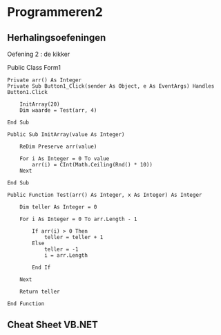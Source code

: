 # Programmeren2

## Herhalingsoefeningen

Oefening 2 : de kikker

Public Class Form1

    Private arr() As Integer
    Private Sub Button1_Click(sender As Object, e As EventArgs) Handles Button1.Click

        InitArray(20)
        Dim waarde = Test(arr, 4)

    End Sub

    Public Sub InitArray(value As Integer)

        ReDim Preserve arr(value)

        For i As Integer = 0 To value
            arr(i) = CInt(Math.Ceiling(Rnd() * 10))
        Next

    End Sub

    Public Function Test(arr() As Integer, x As Integer) As Integer

        Dim teller As Integer = 0

        For i As Integer = 0 To arr.Length - 1

            If arr(i) > 0 Then
                teller = teller + 1
            Else
                teller = -1
                i = arr.Length

            End If

        Next

        Return teller

    End Function

## Cheat Sheet VB.NET
